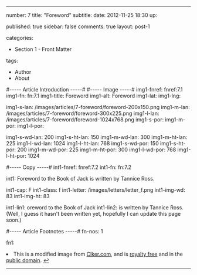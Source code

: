 ---

number: 7
title: "Foreword"
subtitle: 
date: 2012-11-25 18:30
up:

published: true
sidebar: false
comments: true
layout: post-1

categories:
- Section 1 - Front Matter

tags:
- Author
- About


#----- Article Introduction -----#
#----- Image -----#
img1-fnref: fnref:7.1
img1-fn: fn:7.1
img1-title: Foreword
img1-alt: Foreword
img1-lat: 
img1-lng: 

img1-s-lan: /images/articles/7-foreword/foreword-200x150.png
img1-m-lan: /images/articles/7-foreword/foreword-300x225.png
img1-l-lan: /images/articles/7-foreword/foreword-1024x768.png
img1-s-por:
img1-m-por:	
img1-l-por:

img1-s-wd-lan: 200
img1-s-ht-lan: 150
img1-m-wd-lan: 300
img1-m-ht-lan: 225
img1-l-wd-lan: 1024
img1-l-ht-lan: 768
img1-s-wd-por: 150
img1-s-ht-por: 200
img1-m-wd-por: 225
img1-m-ht-por: 300
img1-l-wd-por: 768
img1-l-ht-por: 1024


#----- Copy -----#
int1-fnref: fnref:7.2
int1-fn: fn:7.2

int1: Foreword to the Book of Jack is written by Tannice Ross.

int1-cap: F
int1-class: f
int1-letter: /images/letters/letter_f.png
int1-img-wd: 83
int1-img-ht: 83

int1-lin1: oreword to the Book of Jack
int1-lin2: is written by Tannice Ross. (Well, I guess it hasn't been written yet, hopefully I can update this page soon.)


#----- Article Footnotes -----#
fn-nos: 1

fn1: <li id="fn:7.1">This is a modified image from <a href="http://www.clker.com/clipart-windows-media-player-skip-forward-button.html" title="Clker.com">Clker.com</a>, and is <a href="http://www.clker.com/disclaimer.html">royalty free</a> and in the <a href="http://en.wikipedia.org/wiki/Public_domain">public domain</a>. <a href="#fnref:7.1">&#8617;</a></li>


---